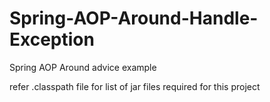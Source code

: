 # Spring-AOP-Around-Handle-Exception
Spring AOP Around advice example

refer .classpath file for list of jar files required for this project

